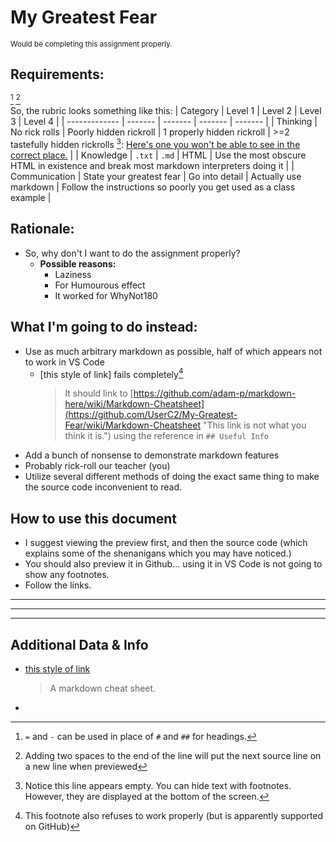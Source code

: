 My Greatest Fear
================
<sup>Would be completing this assignment properly.</sup>


Requirements:
-------------
[^1]  [^2]  
So, the rubric looks something like this:
| Category      | Level 1 | Level 2 | Level 3 | Level 4 |
| ------------- | ------- | ------- | ------- | ------- |
| Thinking      | No rick rolls | Poorly hidden rickroll | 1 properly hidden rickroll | >=2 tastefully hidden rickrolls [^5]: [Here's one you won't be able to see in the correct place.](https://www.youtube.com/watch?v=xvFZjo5PgG0) |
| Knowledge     | `.txt` | `.md` | HTML | Use the most obscure HTML in existence and break most markdown interpreters doing it |
| Communication | State your greatest fear | Go into detail | Actually use markdown | Follow the instructions so poorly you get used as a class example |

## Rationale:
* So, why don't I want to do the assignment properly?
	* __Possible reasons:__
		* Laziness
		* For Humourous effect
		* It worked for WhyNot180

What I'm going to do instead:
-----------------------------
+ Use as much arbitrary markdown as possible, half of which appears not to work in VS Code
	+ [this style of link] fails completely[^3]
		> It should link to [https://github.com/adam-p/markdown-here/wiki/Markdown-Cheatsheet](https://github.com/UserC2/My-Greatest-Fear/wiki/Markdown-Cheatsheet "This link is not what you think it is.") using the reference in `## Useful Info`
+ Add a bunch of nonsense to demonstrate markdown features
+ Probably rick-roll our teacher (you)
+ Utilize several different methods of doing the exact same thing to make the source code inconvenient to read.

## How to use this document
* I suggest viewing the preview first, and then the source code (which explains some of the shenanigans which you may have noticed.)
* You should also preview it in Github... using it in VS Code is not going to show any footnotes.
* Follow the links.

---
***
___

## Additional Data & Info
- [this style of link](https://open.spotify.com/track/18gqCQzqYb0zvurQPlRkpo?si=431ee7cd1fd0417a "The document had to have at least one generic rickroll.")
	> A markdown cheat sheet.
- [^5]: Notice this line appears empty. You can hide text with footnotes. However, they are displayed at the bottom of the screen.

[^1]: `=` and `-` can be used in place of `#` and `##` for headings.

[^2]: Adding two spaces to the end of the line will put the next source line on a new line when previewed

[^3]: This footnote also refuses to work properly (but is apparently supported on GitHub)